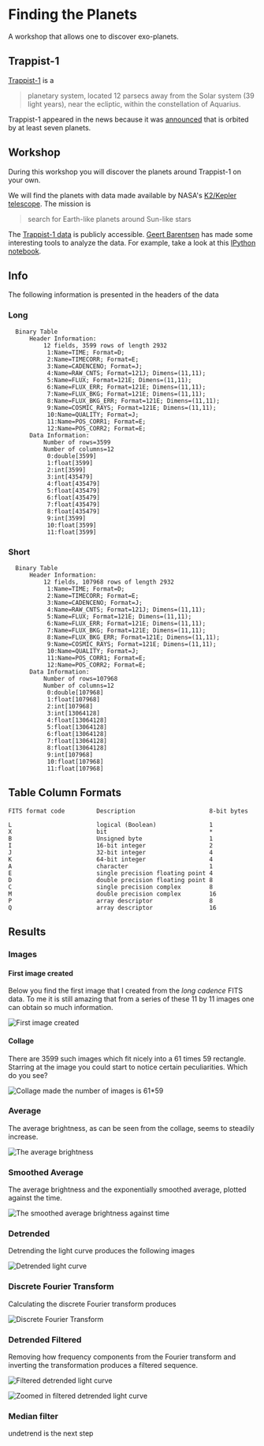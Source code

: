 # Finding the Planets
A workshop that allows one to discover exo-planets.

## Trappist-1
[Trappist-1][trappist] is a

> planetary system, located 12 parsecs away from the Solar system (39 light
> years), near the ecliptic, within the constellation of Aquarius. 

Trappist-1 appeared in the news because it was [announced][press-release] that
is orbited by at least seven planets. 

## Workshop
During this workshop you will discover the planets around Trappist-1 on your
own.

We will find the planets with data made available by
NASA's [K2/Kepler telescope][K2]. The mission is

> search for Earth-like planets around Sun-like stars

The [Trappist-1 data][data] is publicly accessible. [Geert Barentsen][barentsen]
has made some interesting tools to analyze the data. For example, take a look at
this [IPython notebook][notebook].

## Info
The following information is presented in the headers of the data

### Long

```plain
  Binary Table
      Header Information:
          12 fields, 3599 rows of length 2932
           1:Name=TIME; Format=D; 
           2:Name=TIMECORR; Format=E; 
           3:Name=CADENCENO; Format=J; 
           4:Name=RAW_CNTS; Format=121J; Dimens=(11,11); 
           5:Name=FLUX; Format=121E; Dimens=(11,11); 
           6:Name=FLUX_ERR; Format=121E; Dimens=(11,11); 
           7:Name=FLUX_BKG; Format=121E; Dimens=(11,11); 
           8:Name=FLUX_BKG_ERR; Format=121E; Dimens=(11,11); 
           9:Name=COSMIC_RAYS; Format=121E; Dimens=(11,11); 
           10:Name=QUALITY; Format=J; 
           11:Name=POS_CORR1; Format=E; 
           12:Name=POS_CORR2; Format=E; 
      Data Information:
          Number of rows=3599
          Number of columns=12
           0:double[3599]
           1:float[3599]
           2:int[3599]
           3:int[435479]
           4:float[435479]
           5:float[435479]
           6:float[435479]
           7:float[435479]
           8:float[435479]
           9:int[3599]
           10:float[3599]
           11:float[3599]
```


### Short

```plain
  Binary Table
      Header Information:
          12 fields, 107968 rows of length 2932
           1:Name=TIME; Format=D; 
           2:Name=TIMECORR; Format=E; 
           3:Name=CADENCENO; Format=J; 
           4:Name=RAW_CNTS; Format=121J; Dimens=(11,11); 
           5:Name=FLUX; Format=121E; Dimens=(11,11); 
           6:Name=FLUX_ERR; Format=121E; Dimens=(11,11); 
           7:Name=FLUX_BKG; Format=121E; Dimens=(11,11); 
           8:Name=FLUX_BKG_ERR; Format=121E; Dimens=(11,11); 
           9:Name=COSMIC_RAYS; Format=121E; Dimens=(11,11); 
           10:Name=QUALITY; Format=J; 
           11:Name=POS_CORR1; Format=E; 
           12:Name=POS_CORR2; Format=E; 
      Data Information:
          Number of rows=107968
          Number of columns=12
           0:double[107968]
           1:float[107968]
           2:int[107968]
           3:int[13064128]
           4:float[13064128]
           5:float[13064128]
           6:float[13064128]
           7:float[13064128]
           8:float[13064128]
           9:int[107968]
           10:float[107968]
           11:float[107968]
```

## Table Column Formats
```plain
FITS format code         Description                     8-bit bytes

L                        logical (Boolean)               1
X                        bit                             *
B                        Unsigned byte                   1
I                        16-bit integer                  2
J                        32-bit integer                  4
K                        64-bit integer                  4
A                        character                       1
E                        single precision floating point 4
D                        double precision floating point 8
C                        single precision complex        8
M                        double precision complex        16
P                        array descriptor                8
Q                        array descriptor                16
```

## Results
### Images
#### First image created
Below you find the first image that I created from the *long cadence* FITS data.
To me it is still amazing that from a series of these 11 by 11 images one can
obtain so much information.

![First image created](https://cdn.rawgit.com/fifth-postulate/finding-the-planets/67b084085e476b2d43aff269dc272996e8b0a4ed/java/src/main/resources/first-image.png)

#### Collage
There are 3599 such images which fit nicely into a 61 times 59 rectangle.
Starring at the image you could start to notice certain peculiarities. Which do
you see? 

![Collage made the number of images is 61*59](https://cdn.rawgit.com/fifth-postulate/finding-the-planets/fd091991ad956f572d583f902b635a572d509968/java/src/main/resources/collage.png)

### Average
The average brightness, as can be seen from the collage, seems to steadily increase.

![The average brightness](https://cdn.rawgit.com/fifth-postulate/finding-the-planets/5a3fd3fb99d0ff60a7bf567c2e3eedf1ea69ff88/java/src/main/resources/average.png)

### Smoothed Average
The average brightness and the exponentially smoothed average, plotted against the time.

![The smoothed average brightness against time](https://cdn.rawgit.com/fifth-postulate/finding-the-planets/2fdd37a4ce17afb97dca1752fbcd530ee1f6c58a/java/src/main/resources/average-long.png)

### Detrended
Detrending the light curve produces the following images

![Detrended light curve](https://cdn.rawgit.com/fifth-postulate/finding-the-planets/417e873f6901d7f428e158187872af6aff741f00/java/src/main/resources/detrended-long.png)

### Discrete Fourier Transform
Calculating the discrete Fourier transform produces

![Discrete Fourier Transform](https://cdn.rawgit.com/fifth-postulate/finding-the-planets/7b49b7a7a6d2f785a3f978ce7082f00a0f7e45ea/java/src/main/resources/fft.png)

### Detrended Filtered
Removing how frequency components from the Fourier transform and inverting the
transformation produces a filtered sequence.

![Filtered detrended light curve](https://cdn.rawgit.com/fifth-postulate/finding-the-planets/5b87ce9d3985ce7699a1d26afaa2996840fae089/java/src/main/resources/ifft.png)

![Zoomed in filtered detrended light curve](https://cdn.rawgit.com/fifth-postulate/finding-the-planets/f4e3162d44bdb22a438589e7dc9371aa241e2d71/java/src/main/resources/ifft-zoom.png)

### Median filter
undetrend is the next step

[trappist]: www.trappist.one
[press-release]: https://www.nasa.gov/press-release/nasa-telescope-reveals-largest-batch-of-earth-size-habitable-zone-planets-around
[K2]: https://keplerscience.arc.nasa.gov/
[data]: https://keplerscience.arc.nasa.gov/raw-data-for-k2-campaign-12-and-trappist-1-now-available.html
[barentsen]: https://github.com/barentsen
[notebook]: https://github.com/mrtommyb/trappist-lc/blob/master/TRAPPIST-1-transit-code.ipynb

